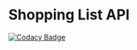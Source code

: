# Shopping List API

[![Codacy Badge](https://api.codacy.com/project/badge/Grade/4013dca21e4349008e56ca415adbe4c3)](https://www.codacy.com/app/CeciliaCaroline/shoppinglist_api?utm_source=github.com&utm_medium=referral&utm_content=CeciliaCaroline/shoppinglist_api&utm_campaign=badger)